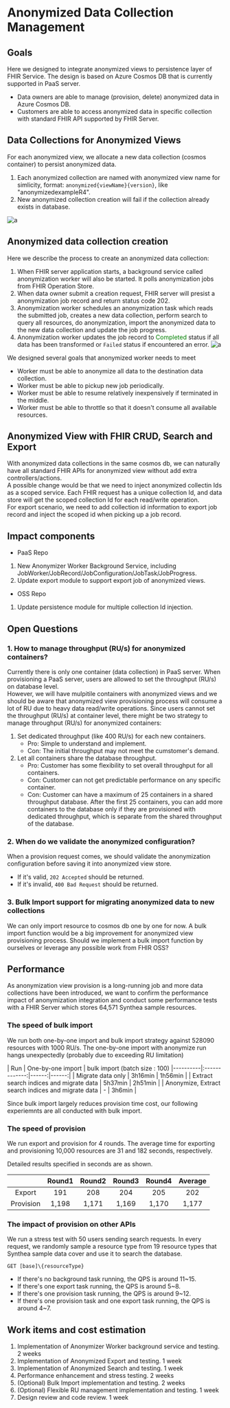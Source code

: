 # Anonymized Data Collection Management
## Goals
Here we designed to integrate anonymized views to persistence layer of FHIR Service. The design is based on Azure Cosmos DB that is currently supported in PaaS server.
- Data owners are able to manage (provision, delete) anonymized data in Azure Cosmos DB.
- Customers are able to access anonymized data in specific collection with standard FHIR API supported by FHIR Server.

## Data Collections for Anonymized Views
For each anonymized view, we allocate a new data collection (cosmos container) to persist anonymized data.
1. Each anonymized collection are named with anonymized view name for simlicity, format: ```anonymized{viewName}{version}```, like "anonymizedexampleR4".
2. New anonymized collection creation will fail if the collection already exists in database.

![a](.\images\container.jpg)

## Anonymized data collection creation
Here we describe the process to create an anonymized data collection:
1. When FHIR server application starts, a background service called anonymization worker will also be started. It polls anonymization jobs from FHIR Operation Store.
2. When data owner submit a creation request, FHIR server will presist a anonymization job record and return status code 202.
3. Anonymization worker schedules an anonymization task which reads the submitted job, creates a new data collection, perform search to query all resources, do anonymization, import the anonymized data to the new data collection and update the job progress.
4. Anonymization worker updates the job record to <span style="color:green">Completed</span> status if all data has been transformed or ```Failed``` status if encountered an error.
![a](.\images\worker.jpg)

We designed several goals that anonymized worker needs to meet
- Worker must be able to anonymize all data to the destination data collection.
- Worker must be able to pickup new job periodically.
- Worker must be able to resume relatively inexpensively if terminated in the middle.
- Worker must be able to throttle so that it doesn't consume all available resources.

## Anonymized View with FHIR CRUD, Search and Export
With anonymized data collections in the same cosmos db, we can naturally have all standard FHIR APIs for anonymized view without add extra controllers/actions. \
A possible change would be that we need to inject anonymized collectin Ids as a scoped service. Each FHIR request has a unique collection Id, and data store will get the scoped collection Id for each read/write operation. \
For export scenario, we need to add collection id information to export job record and inject the scoped id when picking up a job record.

## Impact components
* PaaS Repo
1. New Anonymizer Worker Background Service, including JobWorker/JobRecord/JobConfiguration/JobTask/JobProgress.
2. Update export module to support export job of anonymized views.

* OSS Repo
1. Update persistence module for multiple collection Id injection.

## Open Questions
### 1. How to manage throughput (RU/s) for anonymized containers? 
Currently there is only one container (data collection) in PaaS server. When provisioning a PaaS server, users are allowed to set the throughput (RU/s) on database level. \
However, we will have mulpitile containers with anonymized views and we should be aware that anonymized view provisioning process will consume a lot of RU due to heavy data read/write operations. Since users cannot set the throughput (RU/s) at container level, there might be two strategy to manage throughput (RU/s) for anonymized containers:
1. Set dedicated throughput (like 400 RU/s) for each new containers.
    - Pro: Simple to understand and implement.
    - Con: The initial throughput may not meet the cumstomer's demand.
2. Let all containers share the database throughput.
    - Pro: Customer has some flexibility to set overall throughput for all containers.
    - Con: Customer can not get predictable performance on any specific container. 
    - Con: Customer can have a maximum of 25 containers in a shared throughput database. After the first 25 containers, you can add more containers to the database only if they are provisioned with dedicated throughput, which is separate from the shared throughput of the database.

### 2. When do we validate the anonymized configuration?
When a provision request comes, we should validate the anonymization configuration before saving it into anonymized view store.
- If it's valid, `202 Accepted` should be returned.
- If it's invalid, `400 Bad Request` should be returned.

### 3. Bulk Import support for migrating anonymized data to new collections 
We can only import resource to cosmos db one by one for now. A bulk import function would be a big improvement for anonymized view provisioning process. Should we implement a bulk import function by ourselves or leverage any possible work from FHIR  OSS?

## Performance
As anonymization view provision is a long-running job and more data collections have been introduced, we want to confirm the performance impact of anonymization integration and conduct some performance tests with a FHIR Server which stores 64,571 Synthea sample resources.

### The speed of bulk import
We run both one-by-one import and bulk import strategy against 528090 resources with 1000 RU/s. The one-by-one import with anonymize run hangs unexpectedly (probably due to exceeding RU limitation)

| Run   |      One-by-one import      |  bulk import (batch size : 100)
|----------|:-------------:|------:|------:|
| Migrate data only |    3h16min   |   1h56min |
| Extract search indices and migrate data | 5h37min |    2h51min |
| Anonymize, Extract search indices and migrate data |  - | 3h6min |

Since bulk import largely reduces provision time cost, our following experiemnts are all conducted with bulk import.

### The speed of provision
We run export and provision for 4 rounds.
The average time for exporting and provisioning 10,000 resources are 31 and 182 seconds, respectively.

Detailed results specified in seconds are as shown.

||Round1|Round2|Round3|Round4|Average|
|:-:|:-:|:-:|:-:|:-:|:-:|
|Export|191|208|204|205|202|
|Provision|1,198|1,171|1,169|1,170|1,177|

### The impact of provision on other APIs
We run a stress test with 50 users sending search requests.
In every request, we randomly sample a resource type from 19 resource types that Synthea sample data cover and use it to search the database.
```
GET [base]\{resourceType}
```
- If there's no background task running, the QPS is around 11~15.
- If there's one export task running, the QPS is around 5~8.
- If there's one provision task running, the QPS is around 9~12.
- If there's one provision task and one export task running, the QPS is around 4~7.

## Work items and cost estimation
1. Implementation of Anonymizer Worker background service and testing. 2 weeks
2. Implementation of Anonymized Export and testing. 1 week
3. Implementation of Anonymized Search and testing. 1 week
4. Performance enhancement and stress testing. 2 weeks
5. (Optional) Bulk Import implementation and testing. 2 weeks
6. (Optional) Flexible RU management implementation and testing. 1 week
7. Design review and code review. 1 week
